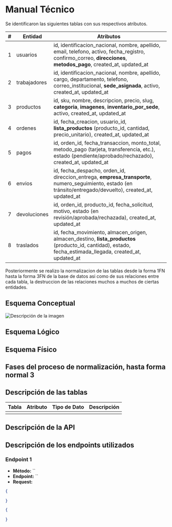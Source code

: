 # Manual Técnico

Se identificaron las siguientes tablas con sus respectivos atributos.

| #  | Entidad              | Atributos                                                                                                                                                                                                 |
|----|----------------------|---------------------------------------------------------------------------------------------------------------------------------------------------------------------------------------------------------|
| 1  | usuarios             | id, identificacion_nacional, nombre, apellido, email, telefono, activo, fecha_registro, confirmo_correo, **direcciones**, **metodos_pago**, created_at, updated_at                                      |
| 2  | trabajadores         | id, identificacion_nacional, nombre, apellido, cargo, departamento, telefono, correo_institucional, **sede_asignada**, activo, created_at, updated_at                                                   |
| 3  | productos            | id, sku, nombre, descripcion, precio, slug, **categoria**, **imagenes**, **inventario_por_sede**, activo, created_at, updated_at                                                                        |
| 4  | ordenes              | id, fecha_creacion, usuario_id, **lista_productos** (producto_id, cantidad, precio_unitario), created_at, updated_at                                                                                   |
| 5  | pagos                | id, orden_id, fecha_transaccion, monto_total, metodo_pago (tarjeta, transferencia, etc.), estado (pendiente/aprobado/rechazado), created_at, updated_at                                                 |
| 6  | envios               | id, fecha_despacho, orden_id, direccion_entrega, **empresa_transporte**, numero_seguimiento, estado (en tránsito/entregado/devuelto), created_at, updated_at                                             |
| 7  | devoluciones         | id, orden_id, producto_id, fecha_solicitud, motivo, estado (en revisión/aprobada/rechazada), created_at, updated_at                                                                                     |
| 8  | traslados            | id, fecha_movimiento, almacen_origen, almacen_destino, **lista_productos** (producto_id, cantidad), estado, fecha_estimada_llegada, created_at, updated_at                                              |
Posteriormente se realizo la normalizacion de las tablas desde la forma 1FN hasta la forma 3FN de la base de datos asi como de sus relaciones entre cada tabla, la destruccion de las relaciones muchos a muchos de ciertas entidades.

## Esquema Conceptual
![Descripción de la imagen](https://ibb.co/qMRXFPzg)


## Esquema Lógico


## Esquema Físico


## Fases del proceso de normalización, hasta forma normal 3


## Descripción de las tablas

| Tabla  | Atributo  | Tipo de Dato  | Descripción  |
|--------|----------|--------------|--------------|
|        |          |              |              |

## Descripción de la API



## Descripción de los endpoints utilizados

### Endpoint 1
- **Método:** ``
- **Endpoint:** ``
- **Request:**
```json
{
    
}

{
    
}
